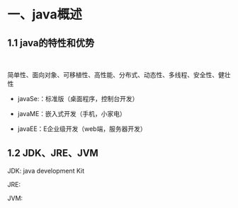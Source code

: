 # 一、java概述

## 1.1 java的特性和优势

​	

​		简单性、面向对象、可移植性、高性能、分布式、动态性、多线程、安全性、健壮性

- javaSe:：标准版（桌面程序，控制台开发）

- javaME：嵌入式开发（手机，小家电）

- javaEE：E企业级开发（web端，服务器开发）

  

## 1.2 JDK、JRE、JVM

JDK: java development Kit 

JRE:

JVM:



 
